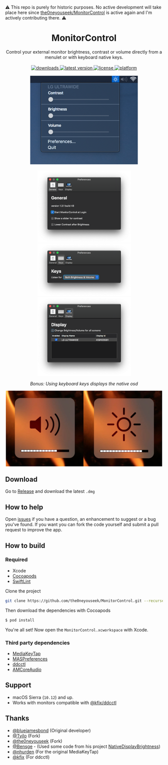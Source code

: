 ⚠️ This repo is purely for historic purposes. No active development will take place here since [the0neyouseek/MonitorControl](https://github.com/the0neyouseek/MonitorControl) is active again and I'm actively contributing there. ⚠️

<h1 align="center"> MonitorControl </h1>

<!-- subtext -->
<div align="center">
Control your external monitor brightness, contrast or volume directly from a menulet or with keyboard native keys.
</div>

<br/>

<!-- shields -->
<div align="center">
    <!-- downloads -->
    <a href="https://github.com/JoniVR/MonitorControl/releases">
        <img src="https://img.shields.io/github/downloads/JoniVR/MonitorControl/total.svg"  alt="downloads"/>
    </a>
    <!-- version -->
    <a href="https://github.com/JoniVR/MonitorControl/releases/latest">
        <img src="https://img.shields.io/github/release/JoniVR/MonitorControl.svg"  alt="latest version"/>
    </a>
    <!-- license -->
    <a href="https://github.com/JoniVR/MonitorControl/blob/master/License.txt">
        <img src="https://img.shields.io/github/license/JoniVR/MonitorControl.svg"  alt="license"/>
    </a>
    <!-- platform -->
    <a href="https://github.com/JoniVR/MonitorControl">
        <img src="https://img.shields.io/badge/platform-macOS-lightgrey.svg"  alt="platform"/>
    </a>
</div>

<br/>

<div align="center">
    <img src="./.github/menulet.png"  alt="menulet screenshot"/>
    <br/><br/>
    <img src="./.github/menugeneral.png" width="299" alt="general screenshot"/><img src="./.github/menukeys.png" width="299" alt="keys screenshot"/><img src="./.github/menudisplay.png" width="299" alt="display screenshot"/>

<br/>

*Bonus: Using keyboard keys displays the native osd*

<img src="./.github/osd.jpg" width="500" align="center" alt="osd screenshot"/>
</div>

## Download

Go to [Release](https://github.com/JoniVR/MonitorControl/releases/latest) and download the latest `.dmg`

## How to help

Open [issues](./issues) if you have a question, an enhancement to suggest or a bug you've found. If you want you can fork the code yourself and submit a pull request to improve the app.

## How to build

### Required

- Xcode
- [Cocoapods](https://cocoapods.org/)
- [SwiftLint](https://github.com/realm/SwiftLint)

Clone the project
```sh
git clone https://github.com/the0neyouseek/MonitorControl.git --recurse-submodules
```
Then download the dependencies with Cocoapods
```sh
$ pod install
```

You're all set! Now open the `MonitorControl.xcworkspace` with Xcode.

### Third party dependencies

- [MediaKeyTap](https://github.com/JoniVR/MediaKeyTap)
- [MASPreferences](https://github.com/JoniVR/MASPreferences)
- [ddcctl](https://github.com/kfix/ddcctl)
- [AMCoreAudio](https://github.com/rnine/AMCoreAudio)

## Support
- macOS Sierra (`10.12`) and up.
- Works with monitors compatible with [@kfix/ddcctl](https://github.com/kfix/ddcctl)

## Thanks
- [@bluejamesbond](https://github.com/bluejamesbond/) (Original developer)
- [@Tyilo](https://github.com/Tyilo/) (Fork)
- [@the0neyouseek](https://github.com/the0neyouseek) (Fork)
- [@Bensge](https://github.com/Bensge/) - (Used some code from his project [NativeDisplayBrightness](https://github.com/Bensge/NativeDisplayBrightness))
- [@nhurden](https://github.com/nhurden/) (For the original MediaKeyTap)
- [@kfix](https://github.com/kfix/ddcctl) (For ddcctl)
